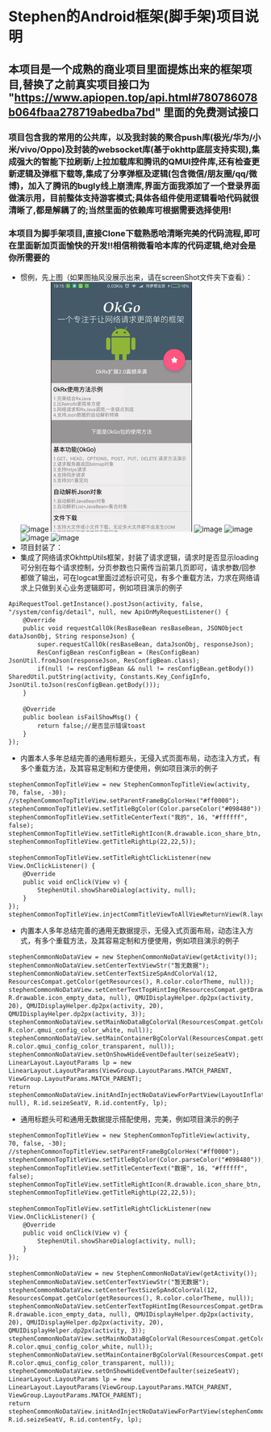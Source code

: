 # Stephen的Android框架(脚手架)项目说明
## 本项目是一个成熟的商业项目里面提炼出来的框架项目,替换了之前真实项目接口为 "https://www.apiopen.top/api.html#780786078b064fbaa278719abedba7bd" 里面的免费测试接口
### 项目包含我的常用的公共库，以及我封装的聚合push库(极光/华为/小米/vivo/Oppo)及封装的websocket库(基于okhttp底层支持实现),集成强大的智能下拉刷新/上拉加载库和腾讯的QMUI控件库,还有检查更新逻辑及弹框下载等,集成了分享弹框及逻辑(包含微信/朋友圈/qq/微博)，加入了腾讯的bugly线上崩溃库,界面方面我添加了一个登录界面做演示用，目前整体支持游客模式;具体各组件使用逻辑看哈代码就很清晰了,都是解耦了的;当然里面的依赖库可根据需要选择使用!
### 本项目为脚手架项目,直接Clone下载熟悉哈清晰完美的代码流程,即可在里面新加页面愉快的开发!!相信稍微看哈本库的代码逻辑,绝对会是你所需要的
* 惯例，先上图（如果图抽风没展示出来，请在screenShot文件夹下查看）：
![image](https://github.com/woshiluoyong/StephenAppCarHailing/blob/master/screenShot/1.png)
![image](https://github.com/jeasonlzy/Screenshots/blob/master/okgo/demo13.gif)
![image](https://github.com/woshiluoyong/StephenAppCarHailing/blob/master/screenShot/2.png)
![image](https://github.com/woshiluoyong/StephenAppCarHailing/blob/master/screenShot/3.png)
![image](https://github.com/woshiluoyong/StephenAppCarHailing/blob/master/screenShot/4.png)
![image](screenShot/5.png)
* 项目封装了：
* 集成了网络请求OkhttpUtils框架，封装了请求逻辑，请求时是否显示loading可分别在每个请求控制，分页参数也只需传当前第几页即可，请求参数/回参都做了输出，可在logcat里面过滤标识可见，有多个重载方法，力求在网络请求上只做到关心业务逻辑即可，例如项目演示的例子
```
ApiRequestTool.getInstance().postJson(activity, false, "/system/config/detail", null, new ApiOnMyRequestListener() {
    @Override
    public void requestCallOk(ResBaseBean resBaseBean, JSONObject dataJsonObj, String responseJson) {
        super.requestCallOk(resBaseBean, dataJsonObj, responseJson);
        ResConfigBean resConfigBean = (ResConfigBean) JsonUtil.fromJson(responseJson, ResConfigBean.class);
        if(null != resConfigBean && null != resConfigBean.getBody()) SharedUtil.putString(activity, Constants.Key_ConfigInfo, JsonUtil.toJson(resConfigBean.getBody()));
    }

    @Override
    public boolean isFailShowMsg() {
        return false;//是否显示错误toast
    }
});
```
* 内置本人多年总结完善的通用标题头，无侵入式页面布局，动态注入方式，有多个重载方法，及其容易定制和方便使用，例如项目演示的例子
```
stephenCommonTopTitleView = new StephenCommonTopTitleView(activity, 70, false, -30);
//stephenCommonTopTitleView.setParentFrameBgColorHex("#ff0000");
stephenCommonTopTitleView.setTitleBgColor(Color.parseColor("#098480"));
stephenCommonTopTitleView.setTitleCenterText("我的", 16, "#ffffff", false);
stephenCommonTopTitleView.setTitleRightIcon(R.drawable.icon_share_btn, stephenCommonTopTitleView.getTitleRightLp(22,22,5));

stephenCommonTopTitleView.setTitleRightClickListener(new View.OnClickListener() {
    @Override
    public void onClick(View v) {
        StephenUtil.showShareDialog(activity, null);
    }
});
stephenCommonTopTitleView.injectCommTitleViewToAllViewReturnView(R.layout.fragment_main_mine);
```
* 内置本人多年总结完善的通用无数据提示，无侵入式页面布局，动态注入方式，有多个重载方法，及其容易定制和方便使用，例如项目演示的例子
```
stephenCommonNoDataView = new StephenCommonNoDataView(getActivity());
stephenCommonNoDataView.setCenterTextViewStr("暂无数据");
stephenCommonNoDataView.setCenterTextSizeSpAndColorVal(12, ResourcesCompat.getColor(getResources(), R.color.colorTheme, null));
stephenCommonNoDataView.setCenterTextTopHintImg(ResourcesCompat.getDrawable(getResources(), R.drawable.icon_empty_data, null), QMUIDisplayHelper.dp2px(activity, 20), QMUIDisplayHelper.dp2px(activity, 20), QMUIDisplayHelper.dp2px(activity, 3));
stephenCommonNoDataView.setMainNoDataBgColorVal(ResourcesCompat.getColor(getResources(), R.color.qmui_config_color_white, null));
stephenCommonNoDataView.setMainContainerBgColorVal(ResourcesCompat.getColor(getResources(), R.color.qmui_config_color_transparent, null));
stephenCommonNoDataView.setOnShowHideEventDefaulter(seizeSeatV);
LinearLayout.LayoutParams lp = new LinearLayout.LayoutParams(ViewGroup.LayoutParams.MATCH_PARENT, ViewGroup.LayoutParams.MATCH_PARENT);
return stephenCommonNoDataView.initAndInjectNoDataViewForPartView(LayoutInflater.from(activity).inflate(R.layout.fragment_list_layout, null), R.id.seizeSeatV, R.id.contentFy, lp);
```
* 通用标题头可和通用无数据提示搭配使用，完美，例如项目演示的例子

```
stephenCommonTopTitleView = new StephenCommonTopTitleView(activity, 70, false, -30);
//stephenCommonTopTitleView.setParentFrameBgColorHex("#ff0000");
stephenCommonTopTitleView.setTitleBgColor(Color.parseColor("#098480"));
stephenCommonTopTitleView.setTitleCenterText("数据", 16, "#ffffff", false);
stephenCommonTopTitleView.setTitleRightIcon(R.drawable.icon_share_btn, stephenCommonTopTitleView.getTitleRightLp(22,22,5));

stephenCommonTopTitleView.setTitleRightClickListener(new View.OnClickListener() {
    @Override
    public void onClick(View v) {
        StephenUtil.showShareDialog(activity, null);
    }
});

stephenCommonNoDataView = new StephenCommonNoDataView(getActivity());
stephenCommonNoDataView.setCenterTextViewStr("暂无数据");
stephenCommonNoDataView.setCenterTextSizeSpAndColorVal(12, ResourcesCompat.getColor(getResources(), R.color.colorTheme, null));
stephenCommonNoDataView.setCenterTextTopHintImg(ResourcesCompat.getDrawable(getResources(), R.drawable.icon_empty_data, null), QMUIDisplayHelper.dp2px(activity, 20), QMUIDisplayHelper.dp2px(activity, 20), QMUIDisplayHelper.dp2px(activity, 3));
stephenCommonNoDataView.setMainNoDataBgColorVal(ResourcesCompat.getColor(getResources(), R.color.qmui_config_color_white, null));
stephenCommonNoDataView.setMainContainerBgColorVal(ResourcesCompat.getColor(getResources(), R.color.qmui_config_color_transparent, null));
stephenCommonNoDataView.setOnShowHideEventDefaulter(seizeSeatV);
LinearLayout.LayoutParams lp = new LinearLayout.LayoutParams(ViewGroup.LayoutParams.MATCH_PARENT, ViewGroup.LayoutParams.MATCH_PARENT);
return stephenCommonNoDataView.initAndInjectNoDataViewForPartView(stephenCommonTopTitleView.injectCommTitleViewToAllViewReturnView(R.layout.fragment_list_layout), R.id.seizeSeatV, R.id.contentFy, lp);
```
